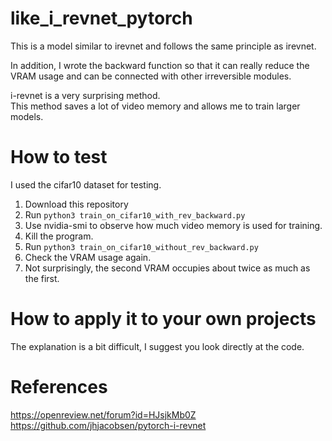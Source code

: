 # like_i_revnet_pytorch

This is a model similar to irevnet and follows the same principle as irevnet.  

In addition, I wrote the backward function so that it can really reduce the VRAM usage and can be connected with other irreversible modules.    

i-revnet is a very surprising method.  
This method saves a lot of video memory and allows me to train larger models.  


# How to test
I used the cifar10 dataset for testing.  

1. Download this repository 
2. Run `python3 train_on_cifar10_with_rev_backward.py`  
3. Use nvidia-smi to observe how much video memory is used for training.  
4. Kill the program.  
5. Run `python3 train_on_cifar10_without_rev_backward.py`  
6. Check the VRAM usage again.  
7. Not surprisingly, the second VRAM occupies about twice as much as the first.  


# How to apply it to your own projects
The explanation is a bit difficult, I suggest you look directly at the code.  


# References
https://openreview.net/forum?id=HJsjkMb0Z  
https://github.com/jhjacobsen/pytorch-i-revnet  
